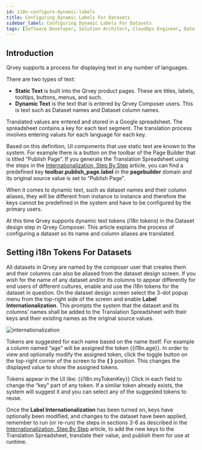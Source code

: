 ```yaml
---
id: i18n-configure-dynamic-labels
title: Configuring Dynamic Labels For Datasets
sidebar_label: Configuring Dynamic Labels For Datasets
tags: [Software Developer, Solution Architect, CloudOps Engineer, Data Analyst, All Personas]
---
```


<div style={{textAlign: "justify"}}>

## Introduction
Qrvey supports a process for displaying text in any number of languages.
 
There are two types of text:
* **Static Text** is built into the Qrvey product pages. These are titles, labels, tooltips, buttons, menus, and such.
* **Dynamic Text** is the text that is entered by Qrvey Composer users. This is text such as Dataset names and Dataset column names.
 
Translated values are entered and stored in a Google spreadsheet. The spreadsheet contains a key for each text segment. The translation process involves entering values for each language for each key.
 
Based on this definition, UI components that use static text are known to the system. For example there is a button on the toolbar of the Page Builder that is titled “Publish Page”. If you generate the Translation Spreadsheet using the steps in the [Internationalization, Step By Step](../internationalization/internationalization-step-by-step.md) article, you can find a predefined key **toolbar.publish_page.label** in the **pagebuilder** domain and its original source value is set to “Publish Page”.
 
When it comes to dynamic text, such as dataset names and their column aliases, they will be different from instance to instance and therefore the keys cannot be predefined in the system and have to be configured by the primary users.
 
At this time Qrvey supports dynamic text tokens (i18n tokens) in the Dataset design step in Qrvey Composer. This article explains the process of configuring a dataset so its name and column aliases are translated.
 
## Setting i18n Tokens For Datasets
All datasets in Qrvey are named by the composer user that creates them and their columns can also be aliased from the dataset design screen.
If you wish for the name of any dataset and/or its columns to appear differently for end users of different cultures, enable and use the i18n tokens for the dataset in question.
On the dataset design screen select the 3-dot popup menu from the top-right side of the screen and enable **Label Internationalization**. This prompts the system that the dataset and its columns’ names shall be added to the Translation Spreadsheet with their keys and their existing names as the original source values.
 
 
![internationalization](https://s3.amazonaws.com/cdn.qrvey.com/documentation_assets/ui-docs/special-features/internationalization/configuring-dynamic-labels/dynamic1.png#thumbnail-40)
 
 
 
Tokens are suggested for each name based on the name itself. For example a column named “age” will be assigned the token &#123;&#123;i18n.age&#125;&#125;. In order to view and optionally modify the assigned token, click the toggle button on the top-right corner of the screen to the <b>{ }</b> position. This changes the displayed value to show the assigned tokens.
 
Tokens appear in the UI like: &#123;&#123;i18n.myTokenKey&#125;&#125;
Click in each field to change the “key” part of any token. If a similar token already exists, the system will suggest it and you can select any of the suggested tokens to reuse.
 
Once the **Label Internationalization** has been turned on, keys have optionally been modified, and changes to the dataset have been applied, remember to run (or re-run) the steps in sections 3-6 as described in the [Internationalization, Step By Step](../internationalization/internationalization-step-by-step.md) article, to add the new keys to the Translation Spreadsheet, translate their value, and publish them for use at runtime. 
 
 
 
</div>